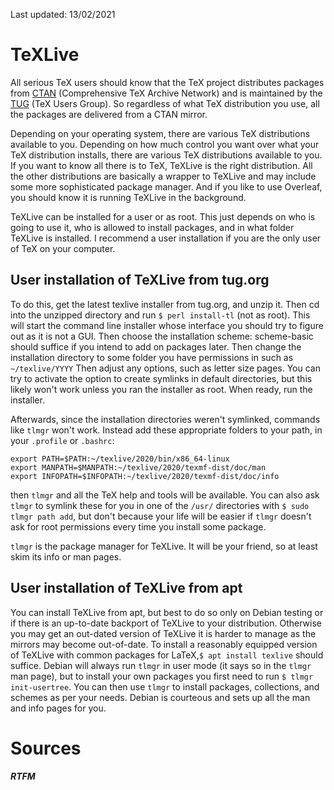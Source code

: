 Last updated: 13/02/2021

# TeXLive

All serious TeX users should know that the TeX project distributes packages
from [CTAN](ctan.org) (Comprehensive TeX Archive Network) and is maintained
by the [TUG](tug.org) (TeX Users Group).
So regardless of what TeX distribution you use, all the packages are
delivered from a CTAN mirror.

Depending on your operating system, there are various TeX distributions
available to you.
Depending on how much control you want over what your TeX distribution
installs, there are various TeX distributions available to you.
If you want to know all there is to TeX, TeXLive is the right distribution.
All the other distributions are basically a wrapper to TeXLive and may
include some more sophisticated package manager.
And if you like to use Overleaf, you should know it is running TeXLive
in the background.

TeXLive can be installed for a user or as root.
This just depends on who is going to use it, who is allowed to 
install packages, and in what folder TeXLive is installed.
I recommend a user installation if you are the only user of TeX on your
computer.

## User installation of TeXLive from tug.org

To do this, get the latest texlive installer from tug.org, and unzip it.
Then cd into the unzipped directory and run `$ perl install-tl`
(not as root).
This will start the command line installer whose interface you should try
to figure out as it is not a GUI.
Then choose the installation scheme: scheme-basic should suffice if you 
intend to add on packages later.
Then change the installation directory to some folder you have permissions in
such as `~/texlive/YYYY`
Then adjust any options, such as letter size pages.
You can try to activate the option to create symlinks in default directories,
but this likely won't work unless you ran the installer as root.
When ready, run the installer.

Afterwards, since the installation directories weren't symlinked, commands
like `tlmgr` won't work.
Instead add these appropriate folders to your path, in your `.profile` 
or `.bashrc`:

```
export PATH=$PATH:~/texlive/2020/bin/x86_64-linux
export MANPATH=$MANPATH:~/texlive/2020/texmf-dist/doc/man
export INFOPATH=$INFOPATH:~/texlive/2020/texmf-dist/doc/info
```

then `tlmgr` and all the TeX help and tools will be available.
You can also ask `tlmgr` to symlink these for you in one of the `/usr/`
directories with `$ sudo tlmgr path add`, but don't because your life
will be easier if `tlmgr` doesn't ask for root permissions every time
you install some package.

`tlmgr` is the package manager for TeXLive.
It will be your friend, so at least skim its info or man pages.

## User installation of TeXLive from apt

You can install TeXLive from apt, but best to do so only on Debian testing
or if there is an up-to-date backport of TeXLive to your distribution.
Otherwise you may get an out-dated version of TeXLive it is harder to 
manage as the mirrors may become out-of-date.
To install a reasonably equipped version of TeXLive with common packages
for LaTeX,`$ apt install texlive` should suffice.
Debian will always run `tlmgr` in user mode (it says so in the `tlmgr` man
page), but to install your own packages you first need to run 
`$ tlmgr init-usertree`.
You can then use `tlmgr` to install packages, collections, and schemes
as per your needs.
Debian is courteous and sets up all the man and info pages for you.


# Sources

_**RTFM**_
